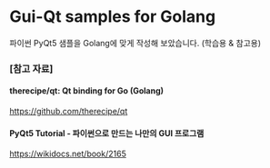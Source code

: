 # Gui-Qt samples for Golang

파이썬 PyQt5 샘플을 Golang에 맞게 작성해 보았습니다. (학습용 & 참고용)


### [참고 자료]


#### therecipe/qt: Qt binding for Go (Golang)

https://github.com/therecipe/qt


#### PyQt5 Tutorial - 파이썬으로 만드는 나만의 GUI 프로그램

https://wikidocs.net/book/2165
